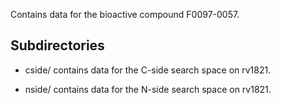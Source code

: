 Contains data for the bioactive compound F0097-0057.

## Subdirectories

- cside/ contains data for the C-side search space on rv1821.

- nside/ contains data for the N-side search space on rv1821.

